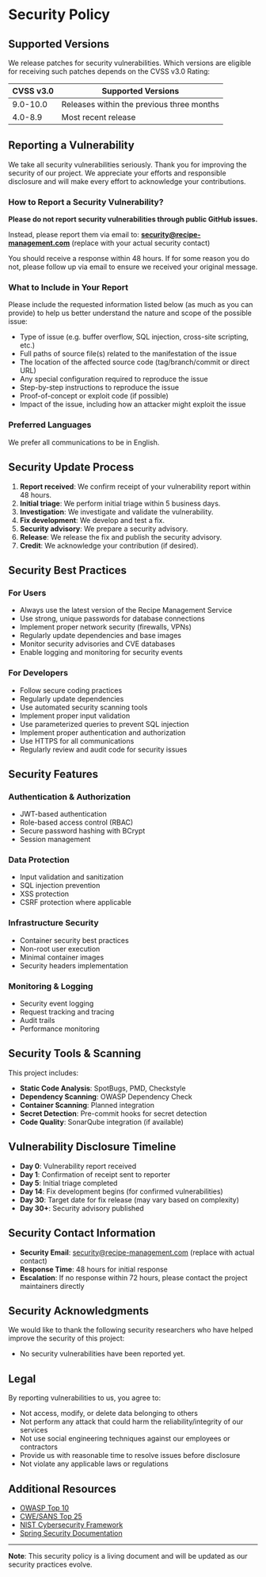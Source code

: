# Security Policy

## Supported Versions

We release patches for security vulnerabilities. Which versions are eligible
for receiving such patches depends on the CVSS v3.0 Rating:

| CVSS v3.0 | Supported Versions                        |
| --------- | ----------------------------------------- |
| 9.0-10.0  | Releases within the previous three months |
| 4.0-8.9   | Most recent release                       |

## Reporting a Vulnerability

We take all security vulnerabilities seriously. Thank you for improving the
security of our project. We appreciate your efforts and responsible disclosure
and will make every effort to acknowledge your contributions.

### How to Report a Security Vulnerability?

**Please do not report security vulnerabilities through public GitHub issues.**

Instead, please report them via email to:
**<security@recipe-management.com>** (replace with your actual security contact)

You should receive a response within 48 hours. If for some reason you do not,
please follow up via email to ensure we received your original message.

### What to Include in Your Report

Please include the requested information listed below (as much as you can
provide) to help us better understand the nature and scope of the possible
issue:

- Type of issue (e.g. buffer overflow, SQL injection, cross-site scripting, etc.)
- Full paths of source file(s) related to the manifestation of the issue
- The location of the affected source code (tag/branch/commit or direct URL)
- Any special configuration required to reproduce the issue
- Step-by-step instructions to reproduce the issue
- Proof-of-concept or exploit code (if possible)
- Impact of the issue, including how an attacker might exploit the issue

### Preferred Languages

We prefer all communications to be in English.

## Security Update Process

1. **Report received**: We confirm receipt of your vulnerability report
   within 48 hours.
2. **Initial triage**: We perform initial triage within 5 business days.
3. **Investigation**: We investigate and validate the vulnerability.
4. **Fix development**: We develop and test a fix.
5. **Security advisory**: We prepare a security advisory.
6. **Release**: We release the fix and publish the security advisory.
7. **Credit**: We acknowledge your contribution (if desired).

## Security Best Practices

### For Users

- Always use the latest version of the Recipe Management Service
- Use strong, unique passwords for database connections
- Implement proper network security (firewalls, VPNs)
- Regularly update dependencies and base images
- Monitor security advisories and CVE databases
- Enable logging and monitoring for security events

### For Developers

- Follow secure coding practices
- Regularly update dependencies
- Use automated security scanning tools
- Implement proper input validation
- Use parameterized queries to prevent SQL injection
- Implement proper authentication and authorization
- Use HTTPS for all communications
- Regularly review and audit code for security issues

## Security Features

### Authentication & Authorization

- JWT-based authentication
- Role-based access control (RBAC)
- Secure password hashing with BCrypt
- Session management

### Data Protection

- Input validation and sanitization
- SQL injection prevention
- XSS protection
- CSRF protection where applicable

### Infrastructure Security

- Container security best practices
- Non-root user execution
- Minimal container images
- Security headers implementation

### Monitoring & Logging

- Security event logging
- Request tracking and tracing
- Audit trails
- Performance monitoring

## Security Tools & Scanning

This project includes:

- **Static Code Analysis**: SpotBugs, PMD, Checkstyle
- **Dependency Scanning**: OWASP Dependency Check
- **Container Scanning**: Planned integration
- **Secret Detection**: Pre-commit hooks for secret detection
- **Code Quality**: SonarQube integration (if available)

## Vulnerability Disclosure Timeline

- **Day 0**: Vulnerability report received
- **Day 1**: Confirmation of receipt sent to reporter
- **Day 5**: Initial triage completed
- **Day 14**: Fix development begins (for confirmed vulnerabilities)
- **Day 30**: Target date for fix release (may vary based on complexity)
- **Day 30+**: Security advisory published

## Security Contact Information

- **Security Email**: <security@recipe-management.com> (replace with actual contact)
- **Response Time**: 48 hours for initial response
- **Escalation**: If no response within 72 hours, please contact the project
  maintainers directly

## Security Acknowledgments

We would like to thank the following security researchers who have helped
improve the security of this project:

<!-- List will be updated as security researchers contribute -->
- No security vulnerabilities have been reported yet.

## Legal

By reporting vulnerabilities to us, you agree to:

- Not access, modify, or delete data belonging to others
- Not perform any attack that could harm the reliability/integrity of our services
- Not use social engineering techniques against our employees or contractors
- Provide us with reasonable time to resolve issues before disclosure
- Not violate any applicable laws or regulations

## Additional Resources

- [OWASP Top 10](https://owasp.org/www-project-top-ten/)
- [CWE/SANS Top 25](
  https://cwe.mitre.org/top25/archive/2023/2023_top25_list.html)
- [NIST Cybersecurity Framework](https://www.nist.gov/cyberframework)
- [Spring Security Documentation](https://spring.io/projects/spring-security)

---

**Note**: This security policy is a living document and will be updated as
our security practices evolve.
